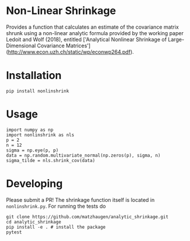 # Non-Linear Shrinkage
Provides a function that calculates an estimate of the covariance matrix shrunk using a non-linear analytic formula provided by
the working paper Ledoit and Wolf (2018), entitled ['Analytical Nonlinear Shrinkage of Large-Dimensional Covariance Matrices']
(http://www.econ.uzh.ch/static/wp/econwp264.pdf).


# Installation
```
pip install nonlinshrink
```

# Usage
```
import numpy as np
import nonlinshrink as nls
p = 2
n = 12
sigma = np.eye(p, p)
data = np.random.multivariate_normal(np.zeros(p), sigma, n)
sigma_tilde = nls.shrink_cov(data)
```
# Developing
Please submit a PR! The shrinkage function itself is located in `nonlinshrink.py`. 
For running the tests do 
```
git clone https://github.com/matzhaugen/analytic_shrinkage.git
cd analytic_shrinkage
pip install -e . # install the package
pytest
```
